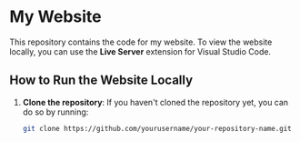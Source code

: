 # My Website

This repository contains the code for my website. To view the website locally, you can use the **Live Server** extension for Visual Studio Code.

## How to Run the Website Locally

1. **Clone the repository**:
   If you haven't cloned the repository yet, you can do so by running:
   ```bash
   git clone https://github.com/yourusername/your-repository-name.git
